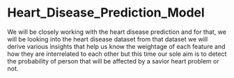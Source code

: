# Heart_Disease_Prediction_Model

We will be closely working with the heart disease prediction and for that, we will be looking into the heart disease dataset from that dataset we will derive various insights that help us know the weightage of each feature and how they are interrelated to each other but this time our sole aim is to detect the probability of person that will be affected by a savior heart problem or not.
